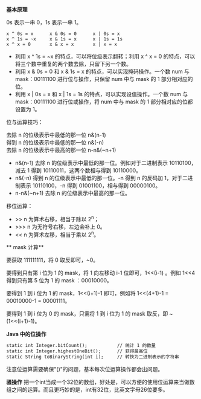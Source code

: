 **基本原理**   
  
0s 表示一串 0，1s 表示一串 1。  
  
```  
x ^ 0s = x      x & 0s = 0      x | 0s = x  
x ^ 1s = ~x     x & 1s = x      x | 1s = 1s  
x ^ x = 0       x & x = x       x | x = x  
```  
  
- 利用 x ^ 1s = \~x 的特点，可以将位级表示翻转；利用 x ^ x = 0 的特点，可以将三个数中重复的两个数去除，只留下另一个数。  
- 利用 x & 0s = 0 和 x & 1s = x 的特点，可以实现掩码操作。一个数 num 与 mask：00111100 进行位与操作，只保留 num 中与 mask 的 1 部分相对应的位。  
- 利用 x | 0s = x 和 x | 1s = 1s 的特点，可以实现设值操作。一个数 num 与 mask：00111100 进行位或操作，将 num 中与 mask 的 1 部分相对应的位都设置为 1。  
  
位与运算技巧：  
  
  去除 n 的位级表示中最低的那一位    n&(n-1)  
  得到 n 的位级表示中最低的那一位    n&(-n)   
  去除 n 的位级表示中最高的那一位    n-n&(\~n+1)   
  
- n&(n-1) 去除 n 的位级表示中最低的那一位。例如对于二进制表示 10110100，减去 1 得到 10110011，这两个数相与得到 10110000。  
- n&(-n) 得到 n 的位级表示中最低的那一位。-n 得到 n 的反码加 1，对于二进制表示 10110100，-n 得到 01001100，相与得到 00000100。  
- n-n&(\~n+1) 去除 n 的位级表示中最高的那一位。
  
  
移位运算：  
  
- \>\> n 为算术右移，相当于除以 2<sup>n</sup>；  
- \>\>\> n 为无符号右移，左边会补上 0。  
- &lt;&lt; n 为算术左移，相当于乘以 2<sup>n</sup>。  
  
** mask 计算**   
  
要获取 111111111，将 0 取反即可，\~0。  
  
要得到只有第 i 位为 1 的 mask，将 1 向左移动 i-1 位即可，1&lt;&lt;(i-1) 。例如 1&lt;&lt;4 得到只有第 5 位为 1 的 mask ：00010000。  
  
要得到 1 到 i 位为 1 的 mask，1&lt;&lt;(i+1)-1 即可，例如将 1&lt;&lt;(4+1)-1 = 00010000-1 = 00001111。  
  
要得到 1 到 i 位为 0 的 mask，只需将 1 到 i 位为 1 的 mask 取反，即 \~(1&lt;&lt;(i+1)-1)。  
  
**Java 中的位操作**   
  
```html  
static int Integer.bitCount();           // 统计 1 的数量  
static int Integer.highestOneBit();      // 获得最高位  
static String toBinaryString(int i);     // 转换为二进制表示的字符串  
```
注意位运算需要确保"()"的问题，基本每次位运算操作都会出问题。

**骚操作**
把一个int当成一个32位的数组，好处是，可以方便的使用位运算来当做数组之间的运算。而且更巧妙的是，int有32位，比英文字母26位要多。  
